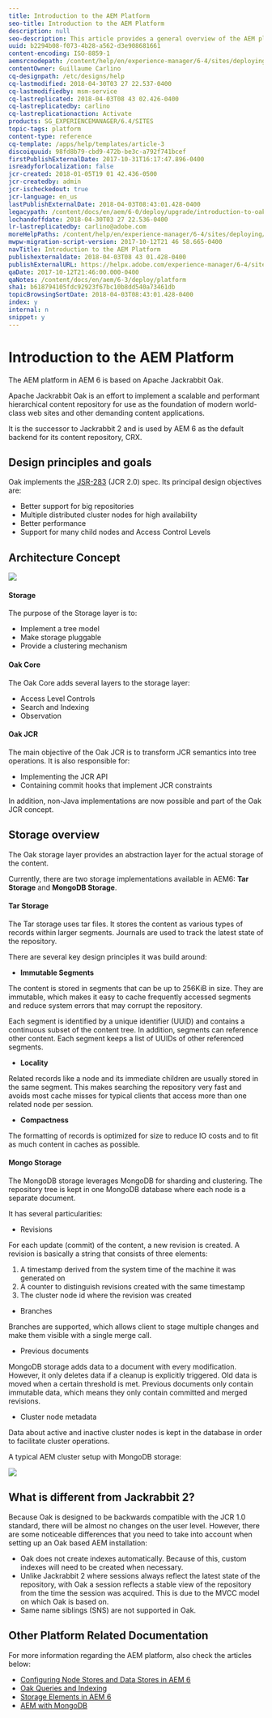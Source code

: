```yaml
---
title: Introduction to the AEM Platform
seo-title: Introduction to the AEM Platform
description: null
seo-description: This article provides a general overview of the AEM platform and its most important components.
uuid: b2294b08-f073-4b28-a562-d3e908681661
content-encoding: ISO-8859-1
aemsrcnodepath: /content/help/en/experience-manager/6-4/sites/deploying/using/platform
contentOwner: Guillaume Carlino
cq-designpath: /etc/designs/help
cq-lastmodified: 2018-04-30T03 27 22.537-0400
cq-lastmodifiedby: msm-service
cq-lastreplicated: 2018-04-03T08 43 02.426-0400
cq-lastreplicatedby: carlino
cq-lastreplicationaction: Activate
products: SG_EXPERIENCEMANAGER/6.4/SITES
topic-tags: platform
content-type: reference
cq-template: /apps/help/templates/article-3
discoiquuid: 98fd8b79-cbd9-472b-be3c-a792f741bcef
firstPublishExternalDate: 2017-10-31T16:17:47.896-0400
isreadyforlocalization: false
jcr-created: 2018-01-05T19 01 42.436-0500
jcr-createdby: admin
jcr-ischeckedout: true
jcr-language: en_us
lastPublishExternalDate: 2018-04-03T08:43:01.428-0400
legacypath: /content/docs/en/aem/6-0/deploy/upgrade/introduction-to-oak
lochandoffdate: 2018-04-30T03 27 22.536-0400
lr-lastreplicatedby: carlino@adobe.com
moreHelpPaths: /content/help/en/experience-manager/6-4/sites/deploying/morehelp/platform;/content/help/en/experience-manager/6-4/sites/deploying/morehelp/platform
mwpw-migration-script-version: 2017-10-12T21 46 58.665-0400
navTitle: Introduction to the AEM Platform
publishexternaldate: 2018-04-03T08 43 01.428-0400
publishExternalURL: https://helpx.adobe.com/experience-manager/6-4/sites/deploying/using/platform.html
qaDate: 2017-10-12T21:46:00.000-0400
qaNotes: /content/docs/en/aem/6-3/deploy/platform
sha1: b618794105fdc92923f67bc10b8dd540a73461db
topicBrowsingSortDate: 2018-04-03T08:43:01.428-0400
index: y
internal: n
snippet: y
---
```


# Introduction to the AEM Platform

The AEM platform in AEM 6 is based on Apache Jackrabbit Oak.

Apache Jackrabbit Oak is an effort to implement a scalable and performant hierarchical content repository for use as the foundation of modern world-class web sites and other demanding content applications.

It is the successor to Jackrabbit 2 and is used by AEM 6 as the default backend for its content repository, CRX.

## Design principles and goals
Oak implements the [JSR-283](http://www.day.com/day/en/products/jcr/jsr-283.html) (JCR 2.0) spec. Its principal design objectives are:

* Better support for big repositories
* Multiple distributed cluster nodes for high availability
* Better performance
* Support for many child nodes and Access Control Levels

## Architecture Concept
![](assets/chlimage_1-198.png)

#### Storage
The purpose of the Storage layer is to:

* Implement a tree model
* Make storage pluggable
* Provide a clustering mechanism

#### Oak Core
The Oak Core adds several layers to the storage layer:

* Access Level Controls
* Search and Indexing
* Observation

#### Oak JCR
The main objective of the Oak JCR is to transform JCR semantics into tree operations. It is also responsible for:

* Implementing the JCR API
* Containing commit hooks that implement JCR constraints

In addition, non-Java implementations are now possible and part of the Oak JCR concept.

## Storage overview
The Oak storage layer provides an abstraction layer for the actual storage of the content.

Currently, there are two storage implementations available in AEM6: **Tar Storage** and **MongoDB Storage**.

#### Tar Storage
The Tar storage uses tar files. It stores the content as various types of records within larger segments. Journals are used to track the latest state of the repository.

There are several key design principles it was build around:

* **Immutable Segments**

The content is stored in segments that can be up to 256KiB in size. They are immutable, which makes it easy to cache frequently accessed segments and reduce system errors that may corrupt the repository.

Each segment is identified by a unique identifier (UUID) and contains a continuous subset of the content tree. In addition, segments can reference other content. Each segment keeps a list of UUIDs of other referenced segments.

* **Locality**

Related records like a node and its immediate children are usually stored in the same segment. This makes searching the repository very fast and avoids most cache misses for typical clients that access more than one related node per session.

* **Compactness**

The formatting of records is optimized for size to reduce IO costs and to fit as much content in caches as possible.

#### Mongo Storage
The MongoDB storage leverages MongoDB for sharding and clustering. The repository tree is kept in one MongoDB database where each node is a separate document.

It has several particularities:

* Revisions

For each update (commit) of the content, a new revision is created. A revision is basically a string that consists of three elements:

1. A timestamp derived from the system time of the machine it was generated on
1. A counter to distinguish revisions created with the same timestamp
1. The cluster node id where the revision was created

* Branches

Branches are supported, which allows client to stage multiple changes and make them visible with a single merge call.

* Previous documents

MongoDB storage adds data to a document with every modification. However, it only deletes data if a cleanup is explicitly triggered. Old data is moved when a certain threshold is met. Previous documents only contain immutable data, which means they only contain committed and merged revisions.

* Cluster node metadata

Data about active and inactive cluster nodes is kept in the database in order to facilitate cluster operations.

A typical AEM cluster setup with MongoDB storage:

![](assets/chlimage_1-199.png)

## What is different from Jackrabbit 2?
Because Oak is designed to be backwards compatible with the JCR 1.0 standard, there will be almost no changes on the user level. However, there are some noticeable differences that you need to take into account when setting up an Oak based AEM installation:

* Oak does not create indexes automatically. Because of this, custom indexes will need to be created when necessary.  
* Unlike Jackrabbit 2 where sessions always reflect the latest state of the repository, with Oak a session reflects a stable view of the repository from the time the session was acquired. This is due to the MVCC model on which Oak is based on.
* Same name siblings (SNS) are not supported in Oak.

## Other Platform Related Documentation
For more information regarding the AEM platform, also check the articles below:

* [Configuring Node Stores and Data Stores in AEM 6](data-store-config.md)
* [Oak Queries and Indexing](queries-and-indexing.md)
* [Storage Elements in AEM 6](storage-elements-in-aem-6.md)
* [AEM with MongoDB](aem-with-mongodb.md)

